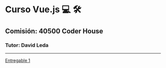 # Curso Vue.js 💻️ 🛠️
## Comisión: 40500 Coder House
### Tutor: David Leda

---

[Entregable 1](./entregable-contador/)

